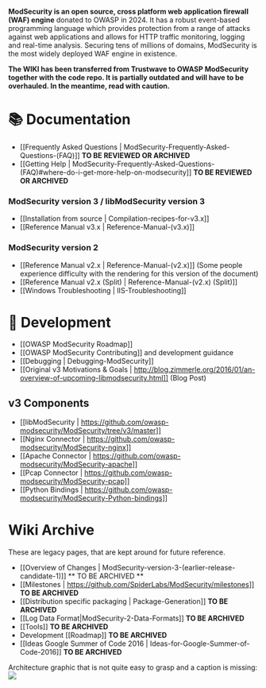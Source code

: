**ModSecurity is an open source, cross platform web application firewall (WAF) engine** donated to OWASP in 2024. It has a robust event-based programming language which provides protection from a range of attacks against web applications and allows for HTTP traffic monitoring, logging and real-time analysis. Securing tens of millions of domains, ModSecurity is the most widely deployed WAF engine in existence. 

**The WIKI has been transferred from Trustwave to OWASP ModSecurity together with the code repo. It is partially outdated and will have to be overhauled. In the meantime, read with caution.**


# 📚 Documentation

* [[Frequently Asked Questions  | ModSecurity-Frequently-Asked-Questions-(FAQ)]] **TO BE REVIEWED OR ARCHIVED**
* [[Getting Help | ModSecurity-Frequently-Asked-Questions-(FAQ)#where-do-i-get-more-help-on-modsecurity]]  **TO BE REVIEWED OR ARCHIVED**

###  ModSecurity version 3 / libModSecurity version 3
   - [[Installation from source | Compilation-recipes-for-v3.x]]
   - [[Reference Manual v3.x | Reference-Manual-(v3.x)]]

### ModSecurity version 2
   - [[Reference Manual v2.x | Reference-Manual-(v2.x)]] (Some people experience difficulty with the rendering for this version of the document)
   - [[Reference Manual v2.x (Split) | Reference-Manual-(v2.x) (Split)]]
   - [[Windows Troubleshooting | IIS-Troubleshooting]]

# 🚢 Development

* [[OWASP ModSecurity Roadmap]]
* [[OWASP ModSecurity Contributing]] and development guidance
* [[Debugging | Debugging-ModSecurity]] 
* [[Original v3 Motivations & Goals | http://blog.zimmerle.org/2016/01/an-overview-of-upcoming-libmodsecurity.html]] (Blog Post)


## v3 Components

* [[libModSecurity | https://github.com/owasp-modsecurity/ModSecurity/tree/v3/master]]
* [[Nginx Connector | https://github.com/owasp-modsecurity/ModSecurity-nginx]]
* [[Apache Connector | https://github.com/owasp-modsecurity/ModSecurity-apache]]
* [[Pcap Connector | https://github.com/owasp-modsecurity/ModSecurity-pcap]]
* [[Python Bindings | https://github.com/owasp-modsecurity/ModSecurity-Python-bindings]]



# Wiki Archive

These are legacy pages, that are kept around for future reference.

* [[Overview of Changes | ModSecurity-version-3-(earlier-release-candidate-1)]] ** TO BE ARCHIVED **
* [[Milestones | https://github.com/SpiderLabs/ModSecurity/milestones]]  **TO BE ARCHIVED**
* [[Distribution specific packaging | Package-Generation]] **TO BE ARCHIVED**
* [[Log Data Format|ModSecurity-2-Data-Formats]] **TO BE ARCHIVED**
* [[Tools]] **TO BE ARCHIVED**
* Development [[Roadmap]]  **TO BE ARCHIVED**
* [[Ideas Google Summer of Code 2016 | Ideas-for-Google-Summer-of-Code-2016]] **TO BE ARCHIVED**

Architecture graphic that is not quite easy to grasp and a caption is missing: 
![](http://4.bp.blogspot.com/-yBt4bglIBdU/VpOni6ipQEI/AAAAAAAATmM/v2H1u_w4dIA/s400/6a0133f264aa62970b01b7c7fe12d5970b.png)
